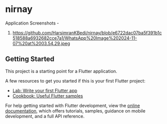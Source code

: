 # nirnay

Application Screenshots - 
1. https://github.com/HarsimranKBedi/nirnay/blob/e6722dac07ba5f391b1c518588a6932682cce7a1/WhatsApp%20Image%202024-11-07%20at%2003.54.29.jpeg

## Getting Started

This project is a starting point for a Flutter application.

A few resources to get you started if this is your first Flutter project:

- [Lab: Write your first Flutter app](https://docs.flutter.dev/get-started/codelab)
- [Cookbook: Useful Flutter samples](https://docs.flutter.dev/cookbook)

For help getting started with Flutter development, view the
[online documentation](https://docs.flutter.dev/), which offers tutorials,
samples, guidance on mobile development, and a full API reference.
